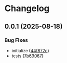 # Changelog

## 0.0.1 (2025-08-18)


### Bug Fixes

* initialize ([44f872c](https://github.com/TuwaIO/pulsar-core/commit/44f872c8f9b5fcd7d79be45723669fe08a279bbb))
* tests ([7b69067](https://github.com/TuwaIO/pulsar-core/commit/7b6906782951fd4d04264219ee29d69cf04f952f))
